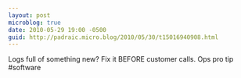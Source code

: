 ```yaml
---
layout: post
microblog: true
date: 2010-05-29 19:00 -0500
guid: http://padraic.micro.blog/2010/05/30/t15016940908.html
---
```

Logs full of something new? Fix it BEFORE customer calls. Ops pro tip #software
